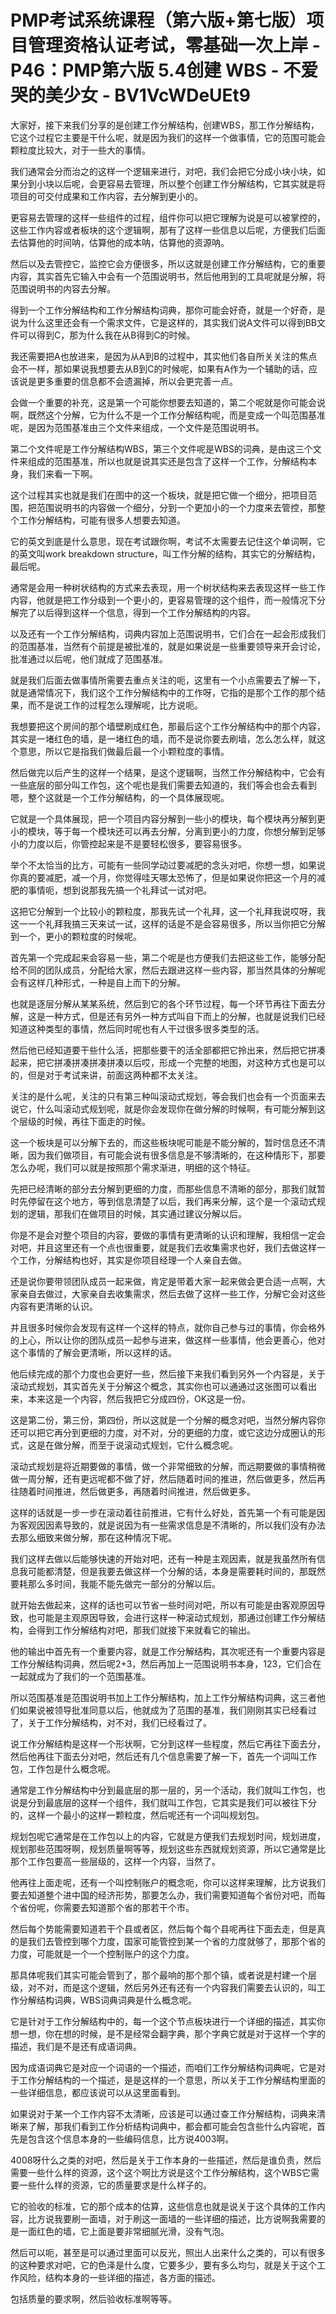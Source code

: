 # PMP考试系统课程（第六版+第七版）项目管理资格认证考试，零基础一次上岸 - P46：PMP第六版 5.4创建 WBS - 不爱哭的美少女 - BV1VcWDeUEt9

大家好，接下来我们分享的是创建工作分解结构，创建WBS，那工作分解结构，它这个过程它主要是干什么呢，就是因为我们的这样一个做事情，它的范围可能会颗粒度比较大，对于一些大的事情。

我们通常会分而治之的这样一个逻辑来进行，对吧，我们会把它分成小块小块，如果分到小块以后呢，会更容易去管理，所以整个创建工作分解结构，它其实就是将项目的可交付成果和工作内容，去分解到更小的。

更容易去管理的这样一些组件的过程，组件你可以把它理解为说是可以被掌控的，这些工作内容或者板块的这个逻辑啊，那有了这样一些信息以后呢，方便我们后面去估算他的时间呐，估算他的成本呐，估算他的资源呐。

然后以及去管控它，监控它会方便很多，所以这就是创建工作分解结构，它的重要内容，其实首先它输入中会有一个范围说明书，然后他用到的工具呢就是分解，将范围说明书的内容去分解。

得到一个工作分解结构和工作分解结构词典，那你可能会好奇，就是一个好奇，是说为什么这里还会有一个需求文件，它是这样的，其实我们说A文件可以得到BB文件可以得到C，那为什么我在从B得到C的时候。

我还需要把A也放进来，是因为从A到B的过程中，其实他们各自所关关注的焦点会不一样，那如果说我想要去从B到C的时候呢，如果有A作为一个辅助的话，应该说是更多重要的信息都不会遗漏掉，所以会更完善一点。

会做一个重要的补充，这是第一个可能你想要去知道的，第二个呢就是你可能会说啊，既然这个分解，它为什么不是一个工作分解结构呢，而是变成一个叫范围基准呢，是因为范围基准由三个文件来组成，一个文件是范围说明书。

第二个文件呢是工作分解结构WBS，第三个文件呢是WBS的词典，是由这三个文件来组成的范围基准，所以也就是说其实还是包含了这样一个工作，分解结构本身，我们来看一下啊。

这个过程其实也就是我们在图中的这一个板块，就是把它做一个细分，把项目范围，把范围说明书的内容做一个细分，分到一个更加小的一个力度来去管控，那整个工作分解结构，可能有很多人想要去知道。

它的英文到底是什么意思，现在考试跟你啊，考试不太需要去记住这个单词啊，它的英文叫work breakdown structure，叫工作分解的结构，其实它的分解结构，最后呢。

通常是会用一种树状结构的方式来去表现，用一个树状结构来去表现这样一些工作内容，他就是把工作分级到一个更小的，更容易管理的这个组件，而一般情况下分解完了以后得到这样一个信息，得到一个工作分解结构的内容。

以及还有一个工作分解结构，词典内容加上范围说明书，它们合在一起会形成我们的范围基准，当然有个前提是被批准的，就是如果说是一些重要领导来开会讨论，批准通过以后呢，他们就成了范围基准。

就是我们后面去做事情所需要去重点关注的呃，这里有一个小点需要去了解一下，就是通常情况下，我们这个工作分解结构中的工作呀，它指的是那个工作的那个结果，而不是说工作的过程怎么理解呢，比方说呃。

我想要把这个房间的那个墙壁刷成红色，那最后这个工作分解结构中的那个内容，其实是一堵红色的墙，是一堵红色的墙，而不是说你要去刷墙，怎么怎么样，就这个意思，所以它是指我们做最后最一个小颗粒度的事情。

然后做完以后产生的这样一个结果，是这个逻辑啊，当然工作分解结构中，它会有一些底层的部分叫工作包，这个呢也是我们需要去知道的，我们等会也会去看到嗯，整个这就是一个工作分解结构，的一个具体展现呢。

它就是一个具体展现，把一个项目内容分解到一些小的模块，每个模块再分解到更小的模块，等于每一个模块还可以再去分解，分离到更小的力度，你想分解到足够小的力度以后，你管控起来是不是要轻松很多，要容易很多。

举个不太恰当的比方，可能有一些同学动过要减肥的念头对吧，你想一想，如果说你真的要减肥，减一个月，你觉得哇天哪太恐怖了，但是如果说你把这一个月的减肥的事情呃，想到说那我先搞一个礼拜试一试对吧。

这把它分解到一个比较小的颗粒度，那我先试一个礼拜，这一个礼拜我说哎呀，我这一一个礼拜我搞三天来试一试，这样的话是不是会容易很多，所以当你把它分解到一个，更小的颗粒度的时候呢。

首先第一个完成起来会容易一些，第二个呢是也方便我们去把这些工作，能够分配给不同的团队成员，分配给大家，然后去跟进这样一些内容，那当然具体的分解呢会有这样几种形式，一种是自上而下的分解。

也就是逐层分解从某某系统，然后到它的各个环节过程，每一个环节再往下面去分解，这是一种方式，但是还有另外一种方式叫自下而上的分解，也就是说我们已经知道这种类型的事情，然后同时呢也有人干过很多很多类型的活。

然后他已经知道要干些什么活，把那些要干的活全部都把它拎出来，然后把它拼凑起来，把它拼凑拼凑拼凑拼凑以后哎，形成一个完整的地图，对这种方式也是可以的，但是对于考试来讲，前面这两种都不太关注。

关注的是什么呢，关注的只有第三种叫滚动式规划，等会我们也会有一个页面来去说它，什么叫滚动式规划呢，就是你会发现你在做分解的时候啊，有可能分解到这个层级的时候，再往下面走的时候。

这一个板块是可以分解下去的，而这些板块呢可能是不能分解的，暂时信息还不清晰，因为我们做项目，有可能会说有很多信息是不够清晰的，在这种情形下，那要怎么办呢，我们可以就是按照那个需求渐进，明细的这个特征。

先把已经清晰的部分去分解到更细的力度，而那些信息不清晰的部分，那我们就暂时先停留在这个地方，等到信息清楚了以后，我们再来分解，这个是一个滚动式规划的逻辑，那我们在做项目的时候，其实通过建议分解以后。

你是不是会对整个项目的内容，要做的事情有更清晰的认识和理解，我相信一定会对吧，并且这里还有一个点也很重要，就是我们去收集需求也好，我们去做这样一个工作，分解结构也好，其实是你项目经理一个人亲自去做。

还是说你要带领团队成员一起来做，肯定是带着大家一起来做会更合适一点啊，大家亲自去做过，大家亲自去收集需求，然后去做了这样一些工作，分解它会对这些内容有更清晰的认识。

并且很多时候你会发现有这样一个这样的特点，就你自己参与过的事情，你会格外的上心，所以让你的团队成员一起参与进来，做这样一些事情，他会更善心，他对这个事情的了解会更清晰，所以这样的话。

他后续完成的那个力度也会更好一些，然后接下来我们看到另外一个内容是，关于滚动式规划，其实首先关于分解这个概念，其实你也可以通通过这张图可以看出来，本来这是一个内容，然后我把它分成四份，OK这是一份。

这是第二份，第三份，第四份，所以这就是一个分解的概念对吧，当然分解内容你还可以把它再分到更细的力度，对不对，分的更细的力度，或它这边分成圈认的形式，这是在做分解，而至于说滚动式规划，它什么概念呢。

滚动式规划是将近期要做的事情，做一个非常细致的分解，而远期要做的事情稍微做一周分解，还有更远呢都不做了好，然后随着时间的推进，然后做更多，然后再往随着时间推进，然后做更多，再随着时间推进，然后做更多。

这样的话就是一步一步在滚动着往前推进，它有什么好处，首先第一个有可能是因为客观因因素导致的，就是说因为有一些需求信息是不清晰的，所以我们没有办法去那么细致来做分解，那在这种情况下呢。

我们这样去做以后能够快速的开始对吧，还有一种是主观因素，就是我虽然所有信息我可能都清楚，但是我要去做这样一个分解的话，本身是需要耗时间的，那既然要耗那么多时间，我能不能先做完一部分的分解以后。

就开始去做起来，这样的话也可以节省一些时间对吧，所以有可能是由客观原因导致，也可能是主观原因导致，会进行这样一种滚动式规划，那通过创建工作分解结构，会得到工作分解结构对吧，那我们就接下来就看它的输出。

他的输出中首先有一个重要内容，就是工作分解结构，其次呢还有一个重要内容是工作分解结构词典，然后呢2+3，然后再加上一范围说明书本身，123，它们合在一起就成为了我们的一个范围基准。

所以范围基准是范围说明书加上工作分解结构，加上工作分解结构词典，这三者他们如果说被领导批准同意以后，他就成为了范围的基准，我们刚刚其实已经看过了，关于工作分解结构，对不对，我们已经看过了。

说工作分解结构是这样一个形状啊，它分到这样一些程度，然后它再往下面去分，然后他再往下面去分对吧，然后还有几个信息需要了解一下，首先一个词叫工作包，工作包是什么概念呢。

通常是工作分解结构中分到最底层的那一层的，另一个活动，我们就叫工作包，也说是分到最底层的这样一个组件，我们就叫工作包，它其实是我们可以被往下分的，这样一个最小的这样一颗粒度，然后呢还有一个词叫规划包。

规划包呢它通常是在工作包以上的内容，它就是方便我们去规划时间，规划进度，规划那些范围呀啊，规划质量啊等等，规划这些东西就规划资源，所以它通常是比那个工作包要高一些层级的，这样一个内容，当然了。

他再往上面走呢，还有一个叫控制账户的概念呃，你可以这样来理解，比方说我们要去知道整个进中国的经济形势，那要怎么办，我们需要知道每个省份对吧，而每个省份呢，你需要去知道那个省的那若干个市。

然后每个势能需要知道若干个县或者区，然后每个每个县呢再往下面去走，但是真的是我们去管控到哪个力度，国家可能管控到某一个省的力度就够了，那那个省的力度，可能就是一个一个控制账户的这个力度。

那具体呢我们其实可能会管到了，那个最响的那个那个镇，或者说是村建一个层级，对不对，而是这个逻辑，然后另外还有还有一个内容我们需要去认识的，叫工作分解结构词典，WBS词典词典是什么概念呢。

它是针对于工作分解结构中的，每一个这个节点板块进行一个详细的描述，其实你想一想，你在想的时候，是不是经常会翻字典，那个字典它就是对于这样一个字的描述，我们是不是还有成语词典。

因为成语词典它是对应一个词语的一个描述，而咱们工作分解结构词典呢，它是对于工作分解结构的一个描述，是是这样的一个意思，所以关于工作分解结构里面的一些详细信息，都应该说可以从这里面看到。

如果说对于某一个工作内容不太清晰，应该是可以通过查工作分解结构，词典来清晰来了解，那我们看到工作分析结构词典中，都会都可能会包含些什么内容呢，首先是包含这个信息本身的一些编码信息，比方说4003啊。

4008呀什么之类的对吧，然后是关于工作本身的一些描述，然后是谁负责，然后需要一些什么样的资源，这个这个啊比方说是这个工作分解结构，这个WBS它需要一些什么样的资源，它的质量要求是什么样子的。

它的验收的标准，它的那个成本的估算，这些信息也就是说关于这个具体的工作内容，比方说我要刷一面墙，对于刷这一面墙的一些详细的描述，比方说啊我需要的是一面红色的墙，它上面是要非常细腻光滑，没有气泡。

然后可以呃，甚至是可以通过里面可以反光，照出人出来什么之类的，可以有很多的这种要求对吧，它的色泽是什么度，它要多少，要有多么均匀，就是关于这个工作风险，结构本身的一些详细的描述，各方面的描述。

包括质量的要求啊，然后验收标准啊等等。